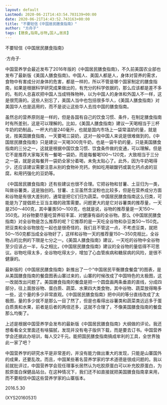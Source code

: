 ```yaml
---
layout: default
Lastmod: 2020-06-21T14:43:54.703139+00:00
date: 2020-06-21T14:43:52.743163+00:00
title: "不要轻信《中国居民膳食指南》"
author: "方舟子"
tags: [膳食,指南,谷物,国人,居民]
---
```


不要轻信《中国居民膳食指南》

·方舟子·

中国营养学会最近发布了2016年版的《中国居民膳食指南》，不久前美国农业部也发布了最新版《美国人膳食指南》。中国人、美国人都是人，身体对营养的需求，食物中有害成分对身体的危害，都是一样的，所以不管是哪个国家制定的膳食指南，如果是根据科学研究成果做出的，有充分的科学依据的，那么应该都是差不多的。有的人总喜欢把中国人当成特殊物种，以为中国人的身体和外国人不一样，这是很荒唐的。这些人别忘了，美国人当中也包括很多华人，《美国人膳食指南》对美国华人也是适用的，而不是说让这些华人去找中国的膳食指南。

虽然总的营养原则是一样的，但是各国有自己的饮食习惯、条件，在制定膳食指南时有所差别，这是可以理解的。比如，《美国人膳食指南》建议一天喝相当于三杯牛奶的奶制品，一杯大约是240毫升，也就是国内市场上一袋常温奶的量，就是说，按美国膳食指南，一天要喝三袋奶，这对一般中国人来说是很难做到的。《中国居民膳食指南》只是建议一天喝300克牛奶，也是一袋牛奶的量，只是美国膳食指南的三分之一，这就是根据中国饮食习惯、饮食条件做的变通，可以理解。但是它不是推荐大家每天有一餐喝一袋奶，而是每餐喝100～120克，大致相当于三分之一袋，就是说每餐开一袋奶全家分着喝，未免太贴心了。此外，因为牛奶喝得少，还应该建议需要注意从别的食物补充钙，例如吃用碳酸钙或氯化钙点卤的豆腐，和用钙强化的豆奶等。

《中国居民膳食指南》还有些建议也很不合理。它把谷物和甘薯、土豆归为一类，叫做谷薯类，这是独创的。甘薯、土豆虽然含淀粉也比较多，但是在营养成分方面和谷物是有很大差别的，通常是把它们归为蔬菜。中国居民膳食指南这么归类，可能是为了提倡把土豆当主粮的政策需要。问题更大的是它对谷薯类的推荐量，一天是250～400克，其中薯类50～100克，也就是说，谷物的推荐量是一天150～350克。对谷物要尽量吃营养较丰富、对健康有益的全谷物。那么《中国居民膳食指南》对全谷物是怎么推荐的呢？它推荐的是一天吃全谷物和杂豆类50～150克。把豆类和全谷物放在一起也是很奇怪的，我们且不管这一点，不考虑豆类，就把50～150克都当成全谷物好了，这样和谷物一天的推荐量150～350克相比，全谷物占的比例的下限是七分之一。《美国人膳食指南》建议，一天吃的谷物中全谷物至少应该占一半，与之相比，《中国居民膳食指南》建议的全谷物的量低得不可思议。谷物吃得太多，全谷物吃得太少，增加了心血管疾病和糖尿病的风险，是很不健康的。

最新版的《中国居民膳食指南》新推出了一个“中国居民平衡膳食餐盘”的图表，是从美国膳食指南的餐盘图表山寨过来的，山寨的时候改成了中国特色的太极图，这一改就改出问题了。美国膳食指南的餐盘是把一个圆盘画两条垂直的直线，分成四部分，往上面放谷物、蛋白质、蔬菜、水果四大类食物，其中谷物、蔬菜放得略多一些，这个量的多少非常直观。《中国居民膳食指南》把中间的等分直线改成了太极图，量的多少就不是那么一目了然了，但是也看得出谷薯类和蔬菜类远远多于蛋白质类和水果，前者是后者的两倍还多，这就不合理了，不像美国膳食指南的餐盘那么均衡了。

上述是根据中国营养学会发布的最新版《中国居民膳食指南》大纲做的评论。我还想看看全文里面还有啥猫腻，发现并没有电子版供下载，而是要去订书。中国营养学会还据此办培训，每人交2千元。能把国民膳食指南搞成牟利的工具，全世界独此一家了吧？

中国营养学的研究水平是非常差的，并没有能力做出重大的发现，只能是山寨国外的成果，还要乱改。而且，中国某些著名营养学家的学术道德是很成问题的。我以前就批评过，中国营养学会现任理事长居然认为吃胶原蛋白可以补充胶原蛋白，为胶原蛋白保健品站台。在这种情况下，我们还不如直接就把美国膳食指南拿来用，而不要相信中国这些营养学家的山寨版本。

2016.5.30

(XYS20160531)


